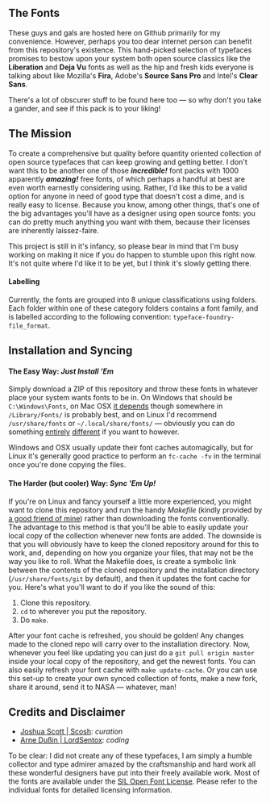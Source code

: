 ## The Fonts
These guys and gals are hosted here on Github primarily for my convenience. However, perhaps you too dear internet person can benefit from this repository's existence. This hand-picked selection of typefaces promises to bestow upon your system both open source classics like the **Liberation** and **Deja Vu** fonts as well as the hip and fresh kids everyone is talking about like Mozilla's **Fira**, Adobe's **Source Sans Pro** and Intel's **Clear Sans**.

There's a lot of obscurer stuff to be found here too — so why don't you take a gander, and see if this pack is to your liking!

## The Mission
To create a comprehensive but quality before quantity oriented collection of open source typefaces that can keep growing and getting better. I don't want this to be another one of those ***incredible!*** font packs with 1000 apparently ***amazing!*** free fonts, of which perhaps a handful at best are even worth earnestly considering using. Rather, I'd like this to be a valid option for anyone in need of good type that doesn't cost a dime, and is really easy to license. Because you know, among other things, that's one of the big advantages you'll have as a designer using open source fonts: you can do pretty much anything you want with them, because their licenses are inherently laissez-faire.

This project is still in it's infancy, so please bear in mind that I'm busy working on making it nice if you do happen to stumble upon this right now. It's not quite where I'd like it to be yet, but I think it's slowly getting there.

#### Labelling
Currently, the fonts are grouped into 8 unique classifications using folders. Each folder within one of these category folders contains a font family, and is labelled according to the following convention: `typeface-foundry-file_format`.

## Installation and Syncing
#### The Easy Way: *Just Install 'Em*
Simply download a ZIP of this repository and throw these fonts in whatever place your system wants fonts to be in. On Windows that should be `C:\Windows\Fonts`, on Mac OSX [it depends](https://support.apple.com/en-us/HT201722) though somewhere in `/Library/Fonts/` is probably best, and on Linux I'd recommend `/usr/share/fonts` or `~/.local/share/fonts/` — obviously you can do something [entirely](https://wiki.ubuntu.com/Fonts) [different](https://wiki.archlinux.org/index.php/Fonts) if you want to however.

Windows and OSX usually update their font caches automagically, but for Linux it's generally good practice to perform an `fc-cache -fv` in the terminal once you're done copying the files.

#### The Harder (but cooler) Way: *Sync 'Em Up!*
If you're on Linux and fancy yourself a little more experienced, you might want to clone this repository and run the handy *Makefile* (kindly provided by [a good friend of mine](https://github.com/LordSentox)) rather than downloading the fonts conventionally. The advantage to this method is that you'll be able to easily update your local copy of the collection whenever new fonts are added. The downside is that you will obviously have to keep the cloned repository around for this to work, and, depending on how you organize your files, that may not be the way you like to roll. What the Makefile does, is create a symbolic link between the contents of the cloned repository and the installation directory (`/usr/share/fonts/git` by default), and then it updates the font cache for you.
Here's what you'll want to do if you like the sound of this:

1. Clone this repository.
2. `cd` to wherever you put the repository.
3. Do `make`.

After your font cache is refreshed, you should be golden! Any changes made to the cloned repo will carry over to the installation directory. Now, whenever you feel like updating you can just do a `git pull origin master` inside your local copy of the repository, and get the newest fonts. You can also easily refresh your font cache with `make update-cache`. Or you can use this set-up to create your own synced collection of fonts, make a new fork, share it around, send it to NASA — whatever, man!

## Credits and Disclaimer
- [Joshua Scott | Scosh](https://github.com/Scosh): *curation*
- [Arne Dußin | LordSentox](https://github.com/LordSentox): *coding*

To be clear: I did not create any of these typefaces, I am simply a humble collector and type admirer amazed by the craftsmanship and hard work all these wonderful designers have put into their freely available work. Most of the fonts are available under the [SIL Open Font License](http://scripts.sil.org/cms/scripts/page.php?site_id=nrsi&id=OFL). Please refer to the individual fonts for detailed licensing information.
